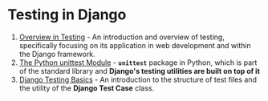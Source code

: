 # Testing in Django

1. [Overview in Testing](./testing-overview.md) - An introduction and overview of testing, specifically focusing on its application in web development and within the Django framework.
2. [The Python unittest Module](./unittest-module/unittest-module.md) - **`unittest`** package in Python, which is part of the standard library and **Django's testing utilities are built on top of it**
3. [Django Testing Basics](./django-testing-basics.md) - An introduction to the structure of test files and the utility of the **Django Test Case** class.

